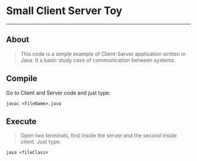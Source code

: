 # Small Client Server Toy

----
## About 

> This code is a simple example of Client-Server application written in Java.
It a basic study case of communication between systems.

## Compile

Go to Client and Server code and just type:

```
javac <fileName>.java
```

## Execute

> Open two terminals, first inside the server and the second inside client. Just
type:

```
java <fileClass>
```
